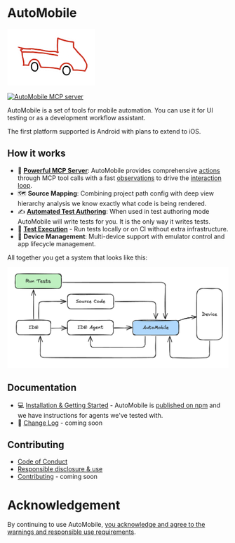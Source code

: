 # AutoMobile

![AutoMobile sticker](docs/img/auto_mobile_sticker_splash.png)

<a href="https://glama.ai/mcp/servers/@zillow/auto-mobile">
  <img width="380" height="200" src="https://glama.ai/mcp/servers/@zillow/auto-mobile/badge" alt="AutoMobile MCP server" />
</a>

AutoMobile is a set of tools for mobile automation. You can use it for UI testing or as a development workflow
assistant.

The first platform supported is Android with plans to extend to iOS.

## How it works

- 🔧 **[Powerful MCP Server](docs/features/mcp-server/index.md)**: AutoMobile provides comprehensive [actions](docs/features/mcp-server/actions.md) through MCP
  tool calls with a fast [observations](docs/features/mcp-server/observation.md) to drive the
  [interaction loop](docs/features/mcp-server/interaction-loop.md).
- 🗺️ **Source Mapping**: Combining project path config with deep view hierarchy analysis we know exactly what code is being rendered.
- ✍️ **[Automated Test Authoring](docs/features/test-authoring/index.md)**: When used in test authoring mode AutoMobile will write tests for you. It is the only way it writes tests.
- 🧪 **[Test Execution](docs/features/test-execution/index.md)** - Run tests locally or on CI without extra infrastructure.
- 📱 **Device Management**: Multi-device support with emulator control and app lifecycle management.

All together you get a system that looks like this:

![automobile_system_design.png](docs/img/automobile_system_design.png)

## Documentation

- 💻 [Installation & Getting Started](docs/installation.md) - AutoMobile is [published on npm](https://www.npmjs.com/package/auto-mobile)
  and we have instructions for agents we've tested with.
- 📝 [Change Log](CHANGELOG.md) - coming soon

## Contributing

- [Code of Conduct](CODE_OF_CONDUCT.md)
- [Responsible disclosure & use](SECURITY.md)
- [Contributing](.github/CONTRIBUTING.md) - coming soon

# Acknowledgement 

By continuing to use AutoMobile, [you acknowledge and agree to the warnings and responsible use requirements](SECURITY.md).
